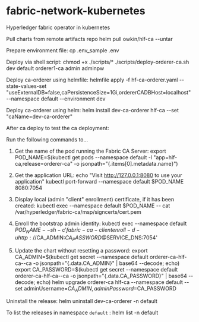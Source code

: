 # fabric-network-kubernetes
Hyperledger fabric operator in kubernetes

Pull charts from remote artifacts repo
    helm pull owkin/hlf-ca --untar

Prepare environment file:
  cp .env_sample .env

Deploy via shell script:
  chmod +x ./scripts/*
  ./scripts/deploy-orderer-ca.sh dev default orderer1-ca admin adminpw

Deploy ca-orderer using helmfile:
  helmfile apply -f hf-ca-orderer.yaml --state-values-set "useExternalDB=false,caPersistenceSize=1Gi,ordererCADBHost=localhost" --namespace default --environment dev

Deploy ca-orderer using helm:
  helm install dev-ca-orderer hlf-ca --set "caName=dev-ca-orderer"

After ca deploy to test the ca deployment:

Run the following commands to...
1. Get the name of the pod running the Fabric CA Server:
  export POD_NAME=$(kubectl get pods --namespace default -l "app=hlf-ca,release=orderer-ca" -o jsonpath="{.items[0].metadata.name}")

2. Get the application URL:
  echo "Visit http://127.0.0.1:8080 to use your application"
  kubectl port-forward --namespace default $POD_NAME 8080:7054

3. Display local (admin "client" enrollment) certificate, if it has been created:
  kubectl exec --namespace default $POD_NAME -- cat /var/hyperledger/fabric-ca/msp/signcerts/cert.pem

4. Enroll the bootstrap admin identity:
  kubectl exec --namespace default $POD_NAME -- sh -c 'fabric-ca-client enroll -d -u http://$CA_ADMIN:$CA_PASSWORD@$SERVICE_DNS:7054'

5. Update the chart without resetting a password:
  export CA_ADMIN=$(kubectl get secret --namespace default orderer-ca-hlf-ca--ca -o jsonpath="{.data.CA_ADMIN}" | base64 --decode; echo)
  export CA_PASSWORD=$(kubectl get secret --namespace default orderer-ca-hlf-ca--ca -o jsonpath="{.data.CA_PASSWORD}" | base64 --decode; echo)
  helm upgrade orderer-ca hlf-ca --namespace default --set adminUsername=$CA_ADMIN,adminPassword=$CA_PASSWORD


Uninstall the release:
    helm uninstall dev-ca-orderer -n default

To list the releases in namespace `default` :
  helm list -n default